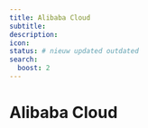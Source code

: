 ```yaml
---
title: Alibaba Cloud
subtitle:
description:
icon:
status: # nieuw updated outdated
search:
  boost: 2 
---
```


# Alibaba Cloud